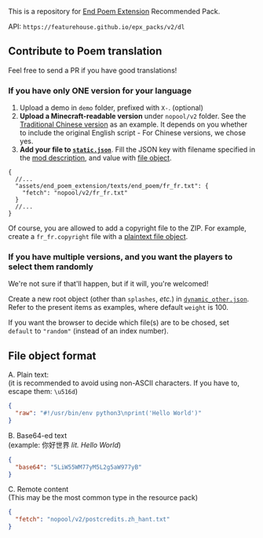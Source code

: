 This is a repository for [End Poem Extension](https://modrinth.com/mod/end-poem-extension) Recommended Pack.

API: `https://featurehouse.github.io/epx_packs/v2/dl`

## Contribute to Poem translation

Feel free to send a PR if you have good translations!

### If you have only ONE version for your language

1. Upload a demo in `demo` folder, prefixed with `X-`. (optional)
2. **Upload a Minecraft-readable version** under `nopool/v2` folder. See the [Traditional Chinese version](https://github.com/Featurehouse/epx_packs/blob/master/nopool/v2/zh_tw.txt)
as an example.
It depends on you whether to include the original English script - For Chinese versions, we chose yes.
3. **Add your file to [`static.json`](https://github.com/Featurehouse/epx_packs/blob/master/v2/static.json)**. Fill the JSON key with filename specified in the [mod description](https://modrinth.com/mod/end-poem-extension), and value with [file object](#file-object-format).
```json5
{
  //...
  "assets/end_poem_extension/texts/end_poem/fr_fr.txt": {
    "fetch": "nopool/v2/fr_fr.txt"
  }
  //...
}
```
Of course, you are allowed to add a copyright file to the ZIP. For example, create a `fr_fr.copyright` file with a [plaintext file object](#file-object-format).

### If you have multiple versions, and you want the players to select them randomly
We're not sure if that'll happen, but if it will, you're welcomed!

Create a new root object (other than `splashes`, _etc._) in [`dynamic_other.json`](https://github.com/Featurehouse/epx_packs/blob/master/v2/dynamic_other.json).
Refer to the present items as examples, where default `weight` is 100.

If you want the browser to decide which file(s) are to be chosed, set `default` to `"random"` (instead of an index number).

## File object format
A. Plain text:  
(it is recommended to avoid using non-ASCII characters. If you have to, escape them: `\u516d`)
```json
{
  "raw": "#!/usr/bin/env python3\nprint('Hello World')"
}
```

B. Base64-ed text  
(example: 你好世界 _lit. Hello World_)
```json
{
  "base64": "5LiW55WM77yM5L2g5aW977yB"
}
```

C. Remote content  
(This may be the most common type in the resource pack)
```json
{
  "fetch": "nopool/v2/postcredits.zh_hant.txt"
}
```
